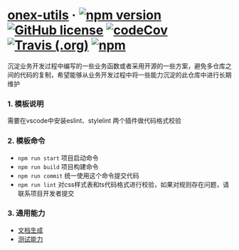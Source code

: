 # [onex-utils](https://unity-template.github.io/utils/index.html) &middot; [![npm version](https://img.shields.io/npm/v/onex-utils.svg?style=flat)](https://www.npmjs.com/package/onex-utils) [![GitHub license](https://img.shields.io/badge/license-MIT-blue.svg)](https://github.com/unity-template/utils/blob/master/LICENSE) [![codeCov](https://codecov.io/github/unity-template/utils/coverage.svg?branch=master)](https://codecov.io/gh/unity-template/utils) [![Travis (.org)](https://img.shields.io/travis/unity-template/utils)](https://www.travis-ci.org/github/unity-template/utils) [![npm](https://img.shields.io/npm/dt/onex-utils)](https://www.npmjs.com/package/onex-utils)

沉淀业务开发过程中编写的一些业务函数或者采用开源的一些方案，避免多仓库之间的代码的复制，希望能够从业务开发过程中将一些能力沉淀的此仓库中进行长期维护

### 1. 模板说明
需要在vscode中安装eslint、stylelint 两个插件做代码格式校验

### 2. 模板命令
* `npm run start` 项目启动命令
* `npm run build` 项目构建命令
* `npm run commit` 统一使用这个命令提交代码
* `npm run lint` 对css样式表和ts代码格式进行校验，如果对规则存在问题，请联系项目开发者提交

### 3. 通用能力

* [文档生成](https://tsdoc.org/)
* [测试能力](https://jestjs.io/)

